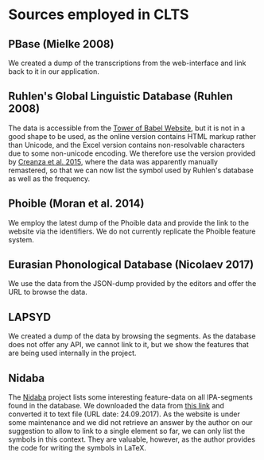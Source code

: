 # Sources employed in CLTS

## PBase (Mielke 2008)

We created a dump of the transcriptions from the web-interface and link back to it in our application.

## Ruhlen's Global Linguistic Database (Ruhlen 2008)

The data is accessible from the [Tower of Babel Website](http://starling.rinet.ru), but it is not in a good shape to be used, as the online version contains HTML markup rather than Unicode, and the Excel version contains non-resolvable characters due to some non-unicode encoding. We therefore use the version provided by [Creanza et al. 2015](:bib:Creanza2015), where the data was apparently manually remastered, so that we can now list the symbol used by Ruhlen's database as well as the frequency.

## Phoible (Moran et al. 2014)

We employ the latest dump of the Phoible data and provide the link to the website via the identifiers. We do not currently replicate the Phoible feature system.

## Eurasian Phonological Database (Nicolaev 2017)

We use the data from the JSON-dump provided by the editors and offer the URL to browse the data.

## LAPSYD

We created a dump of the data by browsing the segments. As the database does not offer any API, we cannot link to it, but we show the features that are being used internally in the project.

## Nidaba

The [Nidaba](http://nidaba.co.uk) project lists some interesting feature-data on all IPA-segments found in the database. We downloaded the data from [this link](http://nidaba.co.uk/Contents/Segments) and converted it to text file (URL date: 24.09.2017). As the website is under some maintenance and we did not retrieve an answer by the author on our suggestion to allow to link to a single element so far, we can only list the symbols in this context. They are valuable, however, as the author provides the code for writing the symbols in LaTeX.

